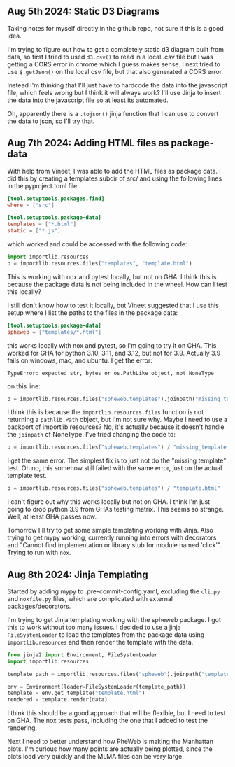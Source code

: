 Aug 5th 2024: Static D3 Diagrams
---
Taking notes for myself directly in the github repo, not sure if this is a good idea.

I'm trying to figure out how to get a completely static d3 diagram
built from data, so first I tried to used `d3.csv()` to read in a local
.csv file but I was getting a CORS error in chrome which I guess
makes sense. I next tried to use `$.getJson()` on the local csv file,
but that also generated a CORS error.

Instead I'm thinking that I'll just have to hardcode the data into the
javascript file, which feels wrong but I think it will always work? I'll
use Jinja to insert the data into the javascript file so at least
its automated.

Oh, apparently there is a `.tojson()` jinja function that I can use to
convert the data to json, so I'll try that.

Aug 7th 2024: Adding HTML files as package-data
---
With help from Vineet, I was able to add the HTML files as package data.
I did this by creating a templates subdir of src/ and using the following
lines in the pyproject.toml file:
```toml
[tool.setuptools.packages.find]
where = ["src"]

[tool.setuptools.package-data]
templates = ["*.html"]
static = ["*.js"]
```

which worked and could be accessed with the following code:
```python
import importlib.resources
p = importlib.resources.files("templates", "template.html")
```

This is working with nox and pytest locally, but not on GHA. I think
this is because the package data is not being included in the wheel.
How can I test this locally?

I still don't know how to test it locally, but Vineet suggested that I
use this setup where I list the paths to the files in the package data:
```toml
[tool.setuptools.package-data]
spheweb = ["templates/*.html"]
```

this works locally with nox and pytest, so I'm going to try it on GHA.
This worked for GHA for python 3.10, 3.11, and 3.12, but not for 3.9.
Actually 3.9 fails on windows, mac, and ubuntu.
I get the error:
```
TypeError: expected str, bytes or os.PathLike object, not NoneType
```

on this line:
```python
p = importlib.resources.files("spheweb.templates").joinpath("missing_template.html")
```

I think this is because the `importlib.resources.files` function is not
returning a `pathlib.Path` object, but I'm not sure why. Maybe I need to
use a backport of importlib.resources? No, it's actually because it doesn't
handle the `joinpath` of NoneType. I've tried changing the code to:
```python
p = importlib.resources.files("spheweb.templates") / "missing_template.html"
```

I get the same error. The simplest fix is to just not do the "missing template" test.
Oh no, this somehow still failed with the same error, just on the actual template test.

```python
p = importlib.resources.files("spheweb.templates") / "template.html"
```

I can't figure out why this works locally but not on GHA. I think I'm just going
to drop python 3.9 from GHAs testing matrix. This seems so strange.
Well, at least GHA passes now.

Tomorrow I'll try to get some simple templating working with Jinja.
Also trying to get mypy working, currently running into errors with decorators
and "Cannot find implementation or library stub for module named 'click'".
Trying to run with `nox`.

Aug 8th 2024: Jinja Templating
---
Started by adding mypy to .pre-commit-config.yaml, excluding the
`cli.py` and `noxfile.py` files, which are complicated with external packages/decorators.

I'm trying to get Jinja templating working with the spheweb package.
I got this to work without too many issues.
I decided to use a jinja `FileSystemLoader` to load the templates from the package data
using `importlib.resources` and then render the template with the data.
```python
from jinja2 import Environment, FileSystemLoader
import importlib.resources

template_path = importlib.resources.files("spheweb").joinpath("templates")

env = Environment(loader=FileSystemLoader(template_path))
template = env.get_template("template.html")
rendered = template.render(data)
```

I think this should be a good approach that will be flexible, but I need to test on GHA.
The nox tests pass, including the one that I added to test the rendering.

Next I need to better understand how PheWeb is making the Manhattan plots.
I'm curious how many points are actually being plotted, since the plots load very quickly
and the MLMA files can be very large.
